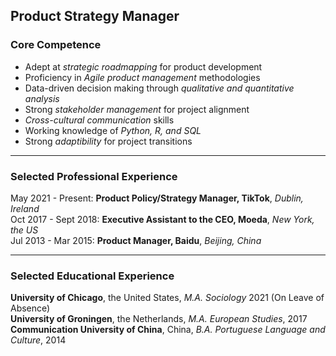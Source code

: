 ## Product Strategy Manager

### Core Competence
- Adept at *strategic roadmapping* for product development
- Proficiency in *Agile product management* methodologies
- Data-driven decision making through *qualitative and quantitative analysis*
- Strong *stakeholder management* for project alignment
- *Cross-cultural communication* skills
- Working knowledge of *Python, R, and SQL*
- Strong *adaptibility* for project transitions

---

### Selected Professional Experience
May 2021 - Present: **Product Policy/Strategy Manager, TikTok**, *Dublin, Ireland*  
Oct 2017 - Sept 2018: **Executive Assistant to the CEO, Moeda**, *New York, the US*  
Jul 2013 - Mar 2015: **Product Manager, Baidu**, *Beijing, China*  

---

### Selected Educational Experience
**University of Chicago**, the United States, *M.A. Sociology* 2021 (On Leave of Absence)  
**University of Groningen**, the Netherlands, *M.A. European Studies*, 2017  
**Communication University of China**, China, *B.A. Portuguese Language and Culture*, 2014  




